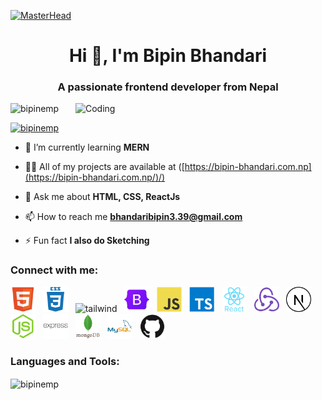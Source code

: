 [![MasterHead](https://media2.giphy.com/headers/GitHub/w8ZJLtJbmuph.gif)](https://rishavchanda.io)
<h1 align="center" >Hi 👋, I'm Bipin Bhandari</h1>
<h3 align="center">A passionate frontend developer from Nepal</h3>
<img align="right" alt="Coding" width="400" src="https://media.tenor.com/GfSX-u7VGM4AAAAC/coding.gif">

<p align="left"> <img src="https://komarev.com/ghpvc/?username=bipinemp&label=Profile%20views&color=0e75b6&style=flat" alt="bipinemp" /> </p>

<p align="left"> <a href="https://twitter.com/bipinemp" target="blank"><img src="https://img.shields.io/twitter/follow/bipinemp?logo=twitter&style=for-the-badge" alt="bipinemp" /></a> </p>

- 🌱 I’m currently learning **MERN**

- 👨‍💻 All of my projects are available at ([https://bipin-bhandari.com.np](https://bipin-bhandari.com.np/)/)

- 💬 Ask me about **HTML, CSS, ReactJs**

- 📫 How to reach me **bhandaribipin3.39@gmail.com**

- ⚡ Fun fact **I also do Sketching**

<h3 align="left">Connect with me:</h3>
   <p align="left" >
        <img
          src="https://raw.githubusercontent.com/devicons/devicon/master/icons/html5/html5-original.svg"
          alt="html5"
          width="40"
          height="40"
          title="HTML5"
        />
      &nbsp;
        <img
          src="https://raw.githubusercontent.com/devicons/devicon/master/icons/css3/css3-plain-wordmark.svg"
          alt="css3"
          width="40"
          height="40"
          title="CSS3"
        />
&nbsp;
        <img
          src="https://www.vectorlogo.zone/logos/tailwindcss/tailwindcss-icon.svg"
          alt="tailwind"
          width="40"
          height="40"
          title="TailwindCSS"
        />
      &nbsp;
        <img
          src="https://raw.githubusercontent.com/devicons/devicon/master/icons/bootstrap/bootstrap-original.svg"
          alt="Bootstrap"
          width="40"
          height="40"
          title="Bootstrap"
        />
      &nbsp;
        <img
          src="https://raw.githubusercontent.com/devicons/devicon/master/icons/javascript/javascript-original.svg"
          alt="javascript"
          width="40"
          height="40"
          title="JavaScript"
        />
      &nbsp;
        <img
          src="https://raw.githubusercontent.com/devicons/devicon/master/icons/typescript/typescript-plain.svg"
          alt="TypeScript"
          width="40"
          height="40"
          title="TypeScript"
        />
      &nbsp;
        <img
          src="https://raw.githubusercontent.com/devicons/devicon/master/icons/react/react-original-wordmark.svg"
          alt="react"
          width="40"
          height="40"
          title="React.JS"
        />
&nbsp;
        <img
          src="https://raw.githubusercontent.com/devicons/devicon/master/icons/redux/redux-original.svg"
          alt="redux"
          width="40"
          height="40"
          title="Redux"
        />
&nbsp;
        <img
          src="https://raw.githubusercontent.com/devicons/devicon/55609aa5bd817ff167afce0d965585c92040787a/icons/nextjs/nextjs-line.svg"
          alt="Next.JS"
          width="40"
          height="40"
          title="Next.JS"
        />
&nbsp;
        <img
          src="https://raw.githubusercontent.com/devicons/devicon/master/icons/nodejs/nodejs-original.svg"
          alt="nodejs"
          width="40"
          height="40"
          title="Node.JS"
        />
&nbsp;
        <img
          src="https://raw.githubusercontent.com/devicons/devicon/master/icons/express/express-original-wordmark.svg"
          alt="express"
          width="40"
          height="40"
          title="express.js"
        />
&nbsp;
        <img
          src="https://raw.githubusercontent.com/devicons/devicon/master/icons/mongodb/mongodb-original-wordmark.svg"
          alt="mongodb"
          width="40"
          height="40"
          title="MongoDB"
        />
&nbsp;
        <img
          src="https://raw.githubusercontent.com/devicons/devicon/55609aa5bd817ff167afce0d965585c92040787a/icons/mysql/mysql-original-wordmark.svg"
          alt="MySQL"
          width="40"
          height="40"
          title="MySQL"
        />
&nbsp;
        <img
          src="https://raw.githubusercontent.com/devicons/devicon/55609aa5bd817ff167afce0d965585c92040787a/icons/github/github-original.svg"
          alt="Github"
          width="40"
          height="40"
          title="Github"
        />
&nbsp;
    </p>

<h3 align="left">Languages and Tools:</h3>


<p><img align="center" src="https://github-readme-streak-stats.herokuapp.com/?user=bipinemp&" alt="bipinemp" /></p>
